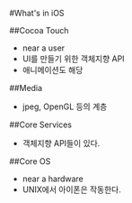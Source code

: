 #What's in iOS

##Cocoa Touch
- near a user
- UI를 만들기 위한 객체지향 API
- 애니메이션도 해당

##Media
- jpeg, OpenGL 등의 계층

##Core Services
- 객체지향 API들이 있다.

##Core OS
- near a hardware
- UNIX에서 아이폰은 작동한다.

